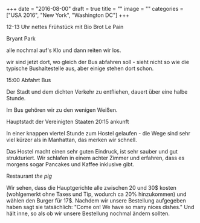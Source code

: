 +++
date = "2016-08-00"
draft = true
title = ""
image = ""
categories = ["USA 2016", "New York", "Washington DC"]
+++

12-13 Uhr nettes Frühstück mit Bio Brot Le Pain

Bryant Park


alle nochmal auf's Klo und dann reiten wir los. 

wir sind jetzt dort, 
wo gleich der Bus abfahren soll - 
sieht nicht so wie die typische 
Bushaltestelle aus, 
aber einige stehen dort schon. 

15:00 Abfahrt Bus

Der Stadt und dem dichten Verkehr 
zu entfliehen, dauert über eine halbe
Stunde. 

Im Bus gehören wir zu den wenigen Weißen. 

Hauptstadt der Vereinigten Staaten
20:15 ankunft

In einer knappen viertel Stunde zum Hostel
gelaufen - die Wege sind sehr viel kürzer als 
in Manhattan, das merken wir schnell. 

Das Hostel macht einen sehr guten Eindruck,
ist sehr sauber und gut strukturiert. 
Wir schlafen in einem achter Zimmer
und erfahren, dass es morgens sogar Pancakes 
und Kaffee inklusive gibt. 

Restaurant *the pig*

Wir sehen, dass die Hauptgerichte alle 
zwischen 20 und 30$ kosten (wohlgemerkt ohne
Taxes und Tip, wodurch ca 20% hinzukommen)
und wählen den Burger für 17$. 
Nachdem wir unsere Bestellung aufgegeben
haben sagt sie tatsächlich: 
"Come on! We have so many nices dishes." 
Und hält inne, so als ob wir unsere Bestellung
nochmal ändern sollten. 